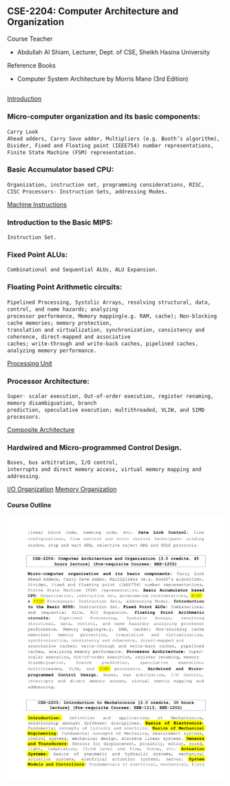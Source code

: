 ## CSE-2204: Computer Architecture and Organization

Course Teacher

- Abdullah Al Shiam, Lecturer, Dept. of CSE,
  Sheikh Hasina University

Reference Books

- Computer System Architecture by Morris Mano (3rd Edition)

##

[Introduction](./slides/Section1.pptx)

### Micro-computer organization and its basic components:

    Carry Look
    Ahead adders, Carry Save adder, Multipliers (e.g. Booth’s algorithm),
    Divider, Fixed and Floating point (IEEE754) number representations,
    Finite State Machine (FSM) representation.

### Basic Accumulator based CPU:

    Organization, instruction set, programming considerations, RISC,
    CISC Processors- Instruction Sets, addressing Modes.

[Machine Instructions](./slides/Section2.pptx)

### Introduction to the Basic MIPS:

    Instruction Set.

### Fixed Point ALUs:

    Combinational and Sequential ALUs, ALU Expansion.

### Floating Point Arithmetic circuits:

    Pipelined Processing, Systolic Arrays, resolving structural, data, control, and name hazards; analyzing
    processor performance, Memory mapping(e.g. RAM, cache); Non-blocking cache memories; memory protection,
    translation and virtualization, synchronization, consistency and coherence, direct-mapped and associative
    caches; write-through and write-back caches, pipelined caches, analyzing memory performance.

[Processing Unit](./slides/Section3.pptx)

### Processor Architecture:

    Super- scalar execution, Out-of-order execution, register renaming, memory disambiguation, branch
    prediction, speculative execution; multithreaded, VLIW, and SIMD processors.

[Composite Architecture](./slides/Section6.pptx)

### Hardwired and Micro-programmed Control Design.

    Buses, bus arbitration, I/O control,
    interrupts and direct memory access, virtual memory mapping and
    addressing.

[I/O Organization](./slides/Section4.pptx)
[Memory Organization](./slides/Section5.pptx)

#### Course Outline

![sy1](../extra/sy3.png)
